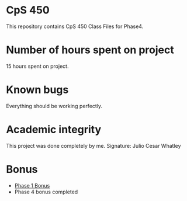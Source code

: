 # CpS 450

This repository contains CpS 450 Class Files for Phase4.

# Number of hours spent on project

15 hours spent on project.

# Known bugs

Everything should be working perfectly.

# Academic integrity

This project was done completely by me.
Signature: Julio Cesar Whatley

# Bonus

- [Phase 1 Bonus](https://streamable.com/b7hnf)
- Phase 4 bonus completed